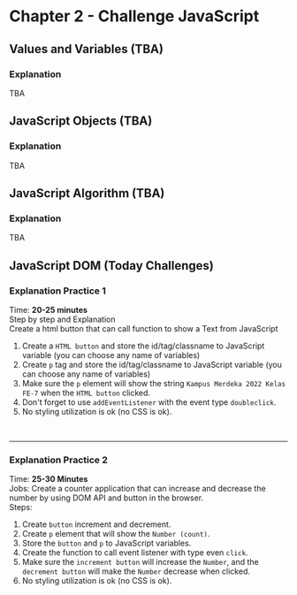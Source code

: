 # Chapter 2 - Challenge JavaScript
## Values and Variables (TBA)
  ### Explanation
  TBA </br>

## JavaScript Objects (TBA)
### Explanation
  TBA </br>

## JavaScript Algorithm (TBA)
### Explanation
  TBA </br>
  
## JavaScript DOM (Today Challenges)
### Explanation Practice 1
Time: **20-25 minutes** </br>
Step by step and Explanation </br>
Create a html button that can call function to show a Text from JavaScript
1. Create a `HTML button` and store the id/tag/classname to JavaScript variable (you can choose any name of variables)
2. Create `p` tag and store the id/tag/classname to JavaScript variable (you can choose any name of variables)
3. Make sure the `p` element will show the string `Kampus Merdeka 2022 Kelas FE-7` when the `HTML button` clicked.
4. Don't forget to use `addEventListener` with the event type `doubleclick`.
5. No styling utilization is ok (no CSS is ok).
</br>

---
### Explanation Practice 2
Time: **25-30 Minutes** </br>
Jobs: Create a counter application that can increase and decrease the number by using DOM API and button in the browser. </br>
Steps:</br>
1. Create `button` increment and decrement.
2. Create `p` element that will show the `Number (count)`.
3. Store the `button` and `p` to JavaScript variables.
4. Create the function to call event listener with type even `click`.
5. Make sure the `increment button` will increase the `Number`, and the `decrement button` will make the `Number` decrease when clicked.
6. No styling utilization is ok (no CSS is ok).